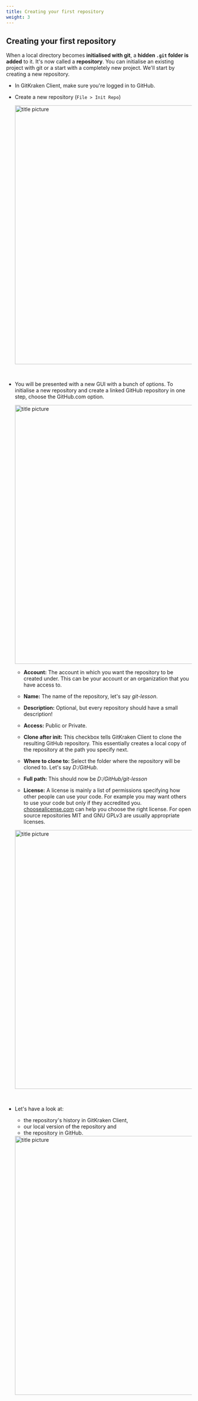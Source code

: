 ```yaml
---
title: Creating your first repository
weight: 3
---
```


## Creating your first repository

When a local directory becomes **initialised with git**, a **hidden `.git` folder is added** to it. It's now called a **repository**. You can initialise an existing project with git or a start with a completely new project. We'll start by creating a new repository.

- In GitKraken Client, make sure you're logged in to GitHub.

- Create a new repository (`File > Init Repo`)

	<img src="/images/init-1-gk.png" alt="title picture" width="700px">

<br>

- You will be presented with a new GUI with a bunch of options. To initialise a new repository and create a linked GitHub repository in one step, choose the GitHub.com option.

	<img src="/images/init-2-gk.png" alt="title picture" width="700px">
	
	- __Account:__ The account in which you want the repository to be created under. This can be your account or an organization that you have access to.

	- __Name:__  The name of the repository, let's say _git-lesson_.

	- __Description:__ Optional, but every repository should have a small description!

	- __Access:__ Public or Private.

	- __Clone after init:__ This checkbox tells GitKraken Client to clone the resulting GitHub repository. This essentially creates a local copy of the repository at the path you specify next.

	- __Where to clone to:__ Select the folder where the repository will be cloned to. Let's say _D:/GitHub_.

	- __Full path:__ This should now be _D:/GitHub/git-lesson_

	- __License:__ A license is mainly a list of permissions specifying how other people can use your code. For example you may want others to use your code but only if they accredited you. [choosealicense.com](https://choosealicense.com/) can help you choose the right license. For open source repositories MIT and GNU GPLv3 are usually appropriate licenses.

	<img src="/images/init-4-gk.png" alt="title picture" width="700px">

<br>

- Let's have a look at: 

	- the repository's history in GitKraken Client, 
	- our local version of the repository and 
	- the repository in GitHub.

	<img src="/images/init-5-gk.png" alt="title picture" width="700px">

<br>

